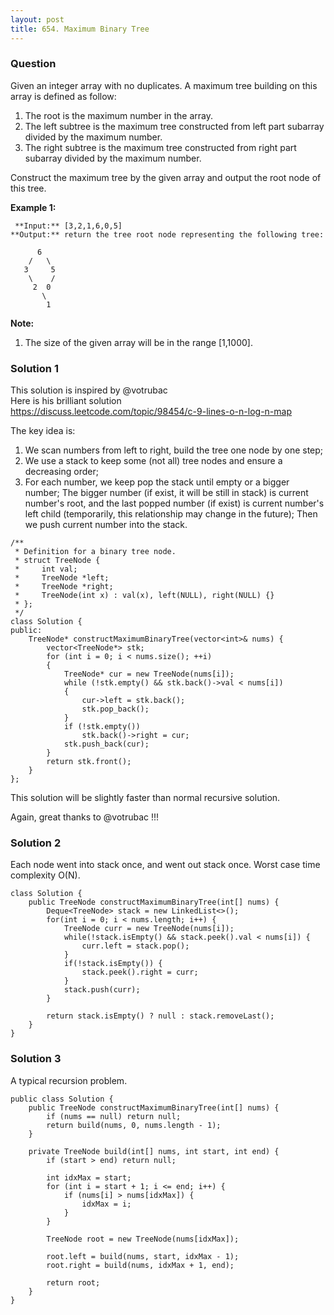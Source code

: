 ```yaml
---
layout: post
title: 654. Maximum Binary Tree
---
```

### Question
Given an integer array with no duplicates. A maximum tree building on this
array is defined as follow:

  1. The root is the maximum number in the array. 
  2. The left subtree is the maximum tree constructed from left part subarray divided by the maximum number.
  3. The right subtree is the maximum tree constructed from right part subarray divided by the maximum number.

Construct the maximum tree by the given array and output the root node of this
tree.

 **Example 1:**  

    
    
     **Input:** [3,2,1,6,0,5]
    **Output:** return the tree root node representing the following tree:
    
          6
        /   \
       3     5
        \    / 
         2  0   
           \
            1
    

**Note:**  

  1. The size of the given array will be in the range [1,1000].

### Solution 1
This solution is inspired by @votrubac  
Here is his brilliant solution  
<https://discuss.leetcode.com/topic/98454/c-9-lines-o-n-log-n-map>

The key idea is:

  1. We scan numbers from left to right, build the tree one node by one step;
  2. We use a stack to keep some (not all) tree nodes and ensure a decreasing order;
  3. For each number, we keep pop the stack until empty or a bigger number; The bigger number (if exist, it will be still in stack) is current number's root, and the last popped number (if exist) is current number's left child (temporarily, this relationship may change in the future); Then we push current number into the stack.

    
    
    /**
     * Definition for a binary tree node.
     * struct TreeNode {
     *     int val;
     *     TreeNode *left;
     *     TreeNode *right;
     *     TreeNode(int x) : val(x), left(NULL), right(NULL) {}
     * };
     */
    class Solution {
    public:
        TreeNode* constructMaximumBinaryTree(vector<int>& nums) {
            vector<TreeNode*> stk;
            for (int i = 0; i < nums.size(); ++i)
            {
                TreeNode* cur = new TreeNode(nums[i]);
                while (!stk.empty() && stk.back()->val < nums[i])
                {
                    cur->left = stk.back();
                    stk.pop_back();
                }
                if (!stk.empty())
                    stk.back()->right = cur;
                stk.push_back(cur);
            }
            return stk.front();
        }
    };
    

This solution will be slightly faster than normal recursive solution.

Again, great thanks to @votrubac !!!


### Solution 2
Each node went into stack once, and went out stack once. Worst case time
complexity O(N).

    
    
    class Solution {
        public TreeNode constructMaximumBinaryTree(int[] nums) {
            Deque<TreeNode> stack = new LinkedList<>();
            for(int i = 0; i < nums.length; i++) {
                TreeNode curr = new TreeNode(nums[i]);
                while(!stack.isEmpty() && stack.peek().val < nums[i]) {
                    curr.left = stack.pop();
                }
                if(!stack.isEmpty()) {
                    stack.peek().right = curr;
                }
                stack.push(curr);
            }
            
            return stack.isEmpty() ? null : stack.removeLast();
        }
    }


### Solution 3
A typical recursion problem.

    
    
    public class Solution {
        public TreeNode constructMaximumBinaryTree(int[] nums) {
            if (nums == null) return null;
            return build(nums, 0, nums.length - 1);
        }
        
        private TreeNode build(int[] nums, int start, int end) {
            if (start > end) return null;
            
            int idxMax = start;
            for (int i = start + 1; i <= end; i++) {
                if (nums[i] > nums[idxMax]) {
                    idxMax = i;
                }
            }
            
            TreeNode root = new TreeNode(nums[idxMax]);
            
            root.left = build(nums, start, idxMax - 1);
            root.right = build(nums, idxMax + 1, end);
            
            return root;
        }
    }
    



